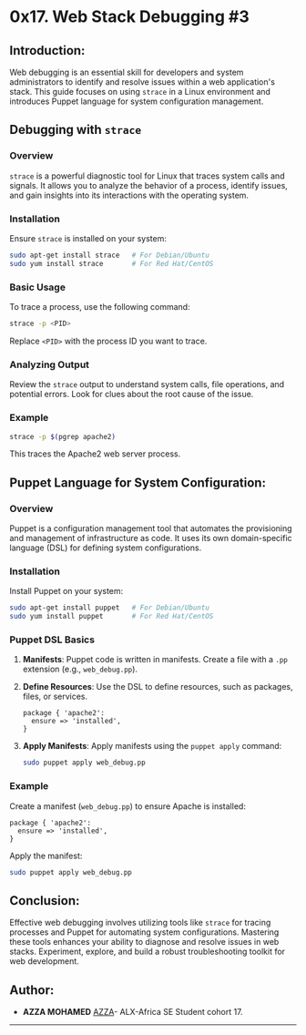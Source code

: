 # 0x17. Web Stack Debugging #3

## Introduction:

Web debugging is an essential skill for developers and system administrators to identify and resolve issues within a web application's stack. This guide focuses on using `strace` in a Linux environment and introduces Puppet language for system configuration management.

## Debugging with `strace`

### Overview

`strace` is a powerful diagnostic tool for Linux that traces system calls and signals. It allows you to analyze the behavior of a process, identify issues, and gain insights into its interactions with the operating system.

### Installation

Ensure `strace` is installed on your system:

```bash
sudo apt-get install strace   # For Debian/Ubuntu
sudo yum install strace       # For Red Hat/CentOS
```

### Basic Usage

To trace a process, use the following command:

```bash
strace -p <PID>
```

Replace `<PID>` with the process ID you want to trace.

### Analyzing Output

Review the `strace` output to understand system calls, file operations, and potential errors. Look for clues about the root cause of the issue.

### Example

```bash
strace -p $(pgrep apache2)
```

This traces the Apache2 web server process.

## Puppet Language for System Configuration:

### Overview

Puppet is a configuration management tool that automates the provisioning and management of infrastructure as code. It uses its own domain-specific language (DSL) for defining system configurations.

### Installation

Install Puppet on your system:

```bash
sudo apt-get install puppet   # For Debian/Ubuntu
sudo yum install puppet       # For Red Hat/CentOS
```

### Puppet DSL Basics

1. **Manifests**: Puppet code is written in manifests. Create a file with a `.pp` extension (e.g., `web_debug.pp`).

2. **Define Resources**: Use the DSL to define resources, such as packages, files, or services.

    ```puppet
    package { 'apache2':
      ensure => 'installed',
    }
    ```

3. **Apply Manifests**: Apply manifests using the `puppet apply` command:

    ```bash
    sudo puppet apply web_debug.pp
    ```

### Example

Create a manifest (`web_debug.pp`) to ensure Apache is installed:

```puppet
package { 'apache2':
  ensure => 'installed',
}
```

Apply the manifest:

```bash
sudo puppet apply web_debug.pp
```

## Conclusion:

Effective web debugging involves utilizing tools like `strace` for tracing processes and Puppet for automating system configurations. Mastering these tools enhances your ability to diagnose and resolve issues in web stacks. Experiment, explore, and build a robust troubleshooting toolkit for web development.

## Author:
* **AZZA MOHAMED** [AZZA](https://github.com/medazza)- ALX-Africa SE Student cohort 17.

---